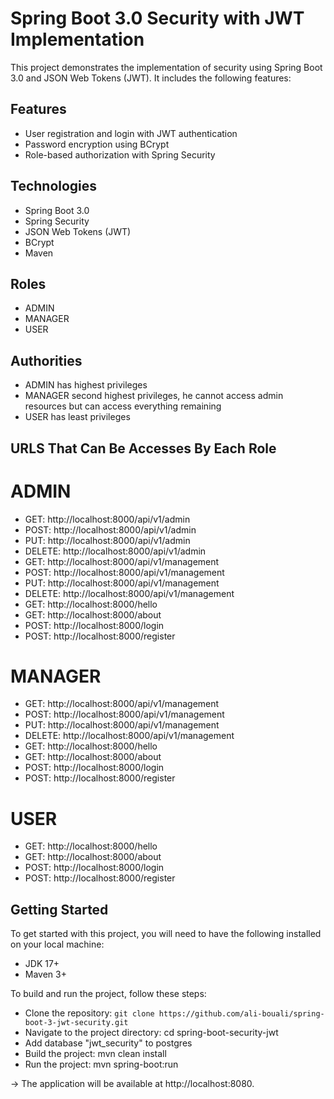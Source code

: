 
# Spring Boot 3.0 Security with JWT Implementation
This project demonstrates the implementation of security using Spring Boot 3.0 and JSON Web Tokens (JWT). It includes the following features:

## Features
* User registration and login with JWT authentication
* Password encryption using BCrypt
* Role-based authorization with Spring Security

## Technologies
* Spring Boot 3.0
* Spring Security
* JSON Web Tokens (JWT)
* BCrypt
* Maven

## Roles
* ADMIN
* MANAGER
* USER

## Authorities
* ADMIN has highest privileges
* MANAGER second highest privileges, he cannot access admin resources but can access everything remaining
* USER has least privileges


## URLS That Can Be Accesses By Each Role
# ADMIN
* GET: http://localhost:8000/api/v1/admin
* POST: http://localhost:8000/api/v1/admin
* PUT: http://localhost:8000/api/v1/admin
* DELETE: http://localhost:8000/api/v1/admin
* GET: http://localhost:8000/api/v1/management
* POST: http://localhost:8000/api/v1/management
* PUT: http://localhost:8000/api/v1/management
* DELETE: http://localhost:8000/api/v1/management
* GET: http://localhost:8000/hello
* GET: http://localhost:8000/about
* POST: http://localhost:8000/login
* POST: http://localhost:8000/register

# MANAGER
* GET: http://localhost:8000/api/v1/management
* POST: http://localhost:8000/api/v1/management
* PUT: http://localhost:8000/api/v1/management
* DELETE: http://localhost:8000/api/v1/management
* GET: http://localhost:8000/hello
* GET: http://localhost:8000/about
* POST: http://localhost:8000/login
* POST: http://localhost:8000/register

# USER
* GET: http://localhost:8000/hello
* GET: http://localhost:8000/about
* POST: http://localhost:8000/login
* POST: http://localhost:8000/register




## Getting Started
To get started with this project, you will need to have the following installed on your local machine:

* JDK 17+
* Maven 3+


To build and run the project, follow these steps:

* Clone the repository: `git clone https://github.com/ali-bouali/spring-boot-3-jwt-security.git`
* Navigate to the project directory: cd spring-boot-security-jwt
* Add database "jwt_security" to postgres 
* Build the project: mvn clean install
* Run the project: mvn spring-boot:run 

-> The application will be available at http://localhost:8080.
